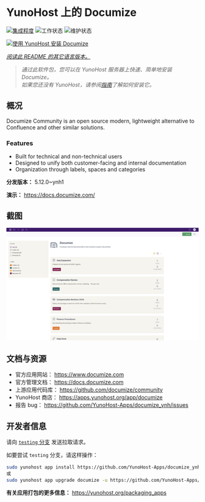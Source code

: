 <!--
注意：此 README 由 <https://github.com/YunoHost/apps/tree/master/tools/readme_generator> 自动生成
请勿手动编辑。
-->

# YunoHost 上的 Documize

[![集成程度](https://apps.yunohost.org/badge/integration/documize)](https://ci-apps.yunohost.org/ci/apps/documize/)
![工作状态](https://apps.yunohost.org/badge/state/documize)
![维护状态](https://apps.yunohost.org/badge/maintained/documize)

[![使用 YunoHost 安装 Documize](https://install-app.yunohost.org/install-with-yunohost.svg)](https://install-app.yunohost.org/?app=documize)

*[阅读此 README 的其它语言版本。](./ALL_README.md)*

> *通过此软件包，您可以在 YunoHost 服务器上快速、简单地安装 Documize。*  
> *如果您还没有 YunoHost，请参阅[指南](https://yunohost.org/install)了解如何安装它。*

## 概况

Documize Community is an open source modern, lightweight alternative to Confluence and other similar solutions.

### Features

- Built for technical and non-technical users
- Designed to unify both customer-facing and internal documentation
- Organization through labels, spaces and categories

**分发版本：** 5.12.0~ynh1

**演示：** <https://docs.documize.com/>

## 截图

![Documize 的截图](./doc/screenshots/screenshot.png)

## 文档与资源

- 官方应用网站： <https://www.documize.com>
- 官方管理文档： <https://docs.documize.com>
- 上游应用代码库： <https://github.com/documize/community>
- YunoHost 商店： <https://apps.yunohost.org/app/documize>
- 报告 bug： <https://github.com/YunoHost-Apps/documize_ynh/issues>

## 开发者信息

请向 [`testing` 分支](https://github.com/YunoHost-Apps/documize_ynh/tree/testing) 发送拉取请求。

如要尝试 `testing` 分支，请这样操作：

```bash
sudo yunohost app install https://github.com/YunoHost-Apps/documize_ynh/tree/testing --debug
或
sudo yunohost app upgrade documize -u https://github.com/YunoHost-Apps/documize_ynh/tree/testing --debug
```

**有关应用打包的更多信息：** <https://yunohost.org/packaging_apps>
